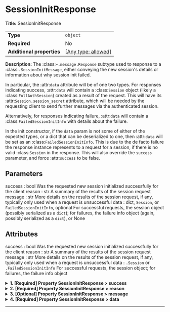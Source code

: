 # SessionInitResponse

**Title:** SessionInitResponse

|                           |                                                                           |
| ------------------------- | ------------------------------------------------------------------------- |
| **Type**                  | `object`                                                                  |
| **Required**              | No                                                                        |
| **Additional properties** | [[Any type: allowed]](# "Additional Properties of any type are allowed.") |

**Description:** The :class:`~.message.Response` subtype used to response to a :class:`.SessionInitMessage`, either
conveying the new session's details or information about why session init failed.

In particular, the :attr:`data` attribute will be of one two types.  For responses
indicating success, :attr:`data` will contain a :class:`Session` object (likely a :class:`FullAuthSession`) created
as a result of the request.  This will have its :attr:`Session.session_secret` attribute, which will be needed by
the requesting client to send further messages via the authenticated session.

Alternatively, for responses indicating failure, :attr:`data` will contain a :class:`FailedSessionInitInfo` with
details about the failure.

In the init constructor, if the ``data`` param is not some of either of the expected types, or a dict that can be
deserialized to one, then :attr:`data` will be set as an :class:`FailedSessionInitInfo`.  This is due to the
de facto failure the response instance represents to a request for a session, if there is no valid :class:`Session`
in the response.  This will also override the ``success`` parameter, and force :attr:`success` to be false.

Parameters
----------
success : bool
    Was the requested new session initialized successfully for the client
reason : str
    A summary of the results of the session request
message : str
    More details on the results of the session request, if any, typically only used when a request is unsuccessful
data : dict, `Session`, or `FailedSessionInitInfo`, optional
    For successful requests, the session object (possibly serialized as a ``dict``); for failures, the failure info
    object (again, possibly serialized as a ``dict``), or None

Attributes
----------
success : bool
    Was the requested new session initialized successfully for the client
reason : str
    A summary of the results of the session request
message : str
    More details on the results of the session request, if any, typically only used when a request is unsuccessful
data : `.Session` or `.FailedSessionInitInfo`
    For successful requests, the session object; for failures, the failure info object

<details>
<summary><strong> <a name="success"></a>1. [Required] Property SessionInitResponse > success</strong>  

</summary>
<blockquote>

**Title:** Success

|              |           |
| ------------ | --------- |
| **Type**     | `boolean` |
| **Required** | Yes       |

**Description:** Whether this indicates a successful result.

</blockquote>
</details>

<details>
<summary><strong> <a name="reason"></a>2. [Required] Property SessionInitResponse > reason</strong>  

</summary>
<blockquote>

**Title:** Reason

|              |          |
| ------------ | -------- |
| **Type**     | `string` |
| **Required** | Yes      |

**Description:** A very short, high-level summary of the result.

</blockquote>
</details>

<details>
<summary><strong> <a name="message"></a>3. [Optional] Property SessionInitResponse > message</strong>  

</summary>
<blockquote>

**Title:** Message

|              |          |
| ------------ | -------- |
| **Type**     | `string` |
| **Required** | No       |
| **Default**  | `""`     |

**Description:** An optional, more detailed explanation of the result, which by default is an empty string.

</blockquote>
</details>

<details>
<summary><strong> <a name="data"></a>4. [Required] Property SessionInitResponse > data</strong>  

</summary>
<blockquote>

**Title:** Data

|                           |                                                                           |
| ------------------------- | ------------------------------------------------------------------------- |
| **Type**                  | `combining`                                                               |
| **Required**              | Yes                                                                       |
| **Additional properties** | [[Any type: allowed]](# "Additional Properties of any type are allowed.") |

<blockquote>

| Any of(Option)                          |
| --------------------------------------- |
| [FullAuthSession](#data_anyOf_i0)       |
| [Session](#data_anyOf_i1)               |
| [FailedSessionInitInfo](#data_anyOf_i2) |

<blockquote>

### <a name="data_anyOf_i0"></a>4.1. Property `SessionInitResponse > data > anyOf > FullAuthSession`

|                           |                                                                           |
| ------------------------- | ------------------------------------------------------------------------- |
| **Type**                  | `object`                                                                  |
| **Required**              | No                                                                        |
| **Additional properties** | [[Any type: allowed]](# "Additional Properties of any type are allowed.") |
| **Defined in**            | #/definitions/FullAuthSession                                             |

**Description:** A bare-bones representation of a session between some compatible server and client, over which various requests may
be made, and potentially other communication may take place.

<details>
<summary><strong> <a name="data_anyOf_i0_session_id"></a>4.1.1. [Required] Property SessionInitResponse > data > anyOf > FullAuthSession > session_id</strong>  

</summary>
<blockquote>

**Title:** Session Id

|              |           |
| ------------ | --------- |
| **Type**     | `integer` |
| **Required** | Yes       |

**Description:** The unique identifier for this session.

</blockquote>
</details>

<details>
<summary><strong> <a name="data_anyOf_i0_session_secret"></a>4.1.2. [Optional] Property SessionInitResponse > data > anyOf > FullAuthSession > session_secret</strong>  

</summary>
<blockquote>

**Title:** Session Secret

|              |          |
| ------------ | -------- |
| **Type**     | `string` |
| **Required** | No       |

**Description:** The unique random secret for this session.

| Restrictions   |    |
| -------------- | -- |
| **Min length** | 64 |
| **Max length** | 64 |

</blockquote>
</details>

<details>
<summary><strong> <a name="data_anyOf_i0_created"></a>4.1.3. [Optional] Property SessionInitResponse > data > anyOf > FullAuthSession > created</strong>  

</summary>
<blockquote>

**Title:** Created

|              |             |
| ------------ | ----------- |
| **Type**     | `string`    |
| **Required** | No          |
| **Format**   | `date-time` |

**Description:** The date and time this session was created.

</blockquote>
</details>

<details>
<summary><strong> <a name="data_anyOf_i0_last_accessed"></a>4.1.4. [Optional] Property SessionInitResponse > data > anyOf > FullAuthSession > last_accessed</strong>  

</summary>
<blockquote>

**Title:** Last Accessed

|              |             |
| ------------ | ----------- |
| **Type**     | `string`    |
| **Required** | No          |
| **Format**   | `date-time` |

</blockquote>
</details>

<details>
<summary><strong> <a name="data_anyOf_i0_ip_address"></a>4.1.5. [Required] Property SessionInitResponse > data > anyOf > FullAuthSession > ip_address</strong>  

</summary>
<blockquote>

**Title:** Ip Address

|              |          |
| ------------ | -------- |
| **Type**     | `string` |
| **Required** | Yes      |

</blockquote>
</details>

<details>
<summary><strong> <a name="data_anyOf_i0_user"></a>4.1.6. [Optional] Property SessionInitResponse > data > anyOf > FullAuthSession > user</strong>  

</summary>
<blockquote>

**Title:** User

|              |             |
| ------------ | ----------- |
| **Type**     | `string`    |
| **Required** | No          |
| **Default**  | `"default"` |

</blockquote>
</details>

</blockquote>
<blockquote>

### <a name="data_anyOf_i1"></a>4.2. Property `SessionInitResponse > data > anyOf > Session`

|                           |                                                                           |
| ------------------------- | ------------------------------------------------------------------------- |
| **Type**                  | `object`                                                                  |
| **Required**              | No                                                                        |
| **Additional properties** | [[Any type: allowed]](# "Additional Properties of any type are allowed.") |
| **Defined in**            | #/definitions/Session                                                     |

**Description:** A bare-bones representation of a session between some compatible server and client, over which various requests may
be made, and potentially other communication may take place.

<details>
<summary><strong> <a name="data_anyOf_i1_session_id"></a>4.2.1. [Required] Property SessionInitResponse > data > anyOf > Session > session_id</strong>  

</summary>
<blockquote>

**Title:** Session Id

|              |           |
| ------------ | --------- |
| **Type**     | `integer` |
| **Required** | Yes       |

**Description:** The unique identifier for this session.

</blockquote>
</details>

<details>
<summary><strong> <a name="data_anyOf_i1_session_secret"></a>4.2.2. [Optional] Property SessionInitResponse > data > anyOf > Session > session_secret</strong>  

</summary>
<blockquote>

**Title:** Session Secret

|              |          |
| ------------ | -------- |
| **Type**     | `string` |
| **Required** | No       |

**Description:** The unique random secret for this session.

| Restrictions   |    |
| -------------- | -- |
| **Min length** | 64 |
| **Max length** | 64 |

</blockquote>
</details>

<details>
<summary><strong> <a name="data_anyOf_i1_created"></a>4.2.3. [Optional] Property SessionInitResponse > data > anyOf > Session > created</strong>  

</summary>
<blockquote>

**Title:** Created

|              |             |
| ------------ | ----------- |
| **Type**     | `string`    |
| **Required** | No          |
| **Format**   | `date-time` |

**Description:** The date and time this session was created.

</blockquote>
</details>

<details>
<summary><strong> <a name="data_anyOf_i1_last_accessed"></a>4.2.4. [Optional] Property SessionInitResponse > data > anyOf > Session > last_accessed</strong>  

</summary>
<blockquote>

**Title:** Last Accessed

|              |             |
| ------------ | ----------- |
| **Type**     | `string`    |
| **Required** | No          |
| **Format**   | `date-time` |

</blockquote>
</details>

</blockquote>
<blockquote>

### <a name="data_anyOf_i2"></a>4.3. Property `SessionInitResponse > data > anyOf > FailedSessionInitInfo`

|                           |                                                                           |
| ------------------------- | ------------------------------------------------------------------------- |
| **Type**                  | `object`                                                                  |
| **Required**              | No                                                                        |
| **Additional properties** | [[Any type: allowed]](# "Additional Properties of any type are allowed.") |
| **Defined in**            | #/definitions/FailedSessionInitInfo                                       |

**Description:** A :class:`~.serializeable.Serializable` type for representing details on why a :class:`SessionInitMessage` didn't
successfully init a session.

<details>
<summary><strong> <a name="data_anyOf_i2_user"></a>4.3.1. [Required] Property SessionInitResponse > data > anyOf > FailedSessionInitInfo > user</strong>  

</summary>
<blockquote>

**Title:** User

|              |          |
| ------------ | -------- |
| **Type**     | `string` |
| **Required** | Yes      |

</blockquote>
</details>

<details>
<summary><strong> <a name="data_anyOf_i2_reason"></a>4.3.2. [Optional] Property SessionInitResponse > data > anyOf > FailedSessionInitInfo > reason</strong>  

</summary>
<blockquote>

|                |                    |
| -------------- | ------------------ |
| **Type**       | `enum (of string)` |
| **Required**   | No                 |
| **Default**    | `-1`               |
| **Defined in** |                    |

**Description:** An enumeration.

Must be one of:
* "AUTHENTICATION_SYS_FAIL"
* "AUTHENTICATION_DENIED"
* "USER_NOT_AUTHORIZED"
* "AUTH_ATTEMPT_TIMEOUT"
* "REQUEST_TIMED_OUT"
* "SESSION_DETAILS_MISSING"
* "SESSION_MANAGER_FAIL"
* "OTHER"
* "UNKNOWN"

</blockquote>
</details>

<details>
<summary><strong> <a name="data_anyOf_i2_fail_time"></a>4.3.3. [Optional] Property SessionInitResponse > data > anyOf > FailedSessionInitInfo > fail_time</strong>  

</summary>
<blockquote>

**Title:** Fail Time

|              |             |
| ------------ | ----------- |
| **Type**     | `string`    |
| **Required** | No          |
| **Format**   | `date-time` |

</blockquote>
</details>

<details>
<summary><strong> <a name="data_anyOf_i2_details"></a>4.3.4. [Optional] Property SessionInitResponse > data > anyOf > FailedSessionInitInfo > details</strong>  

</summary>
<blockquote>

**Title:** Details

|              |          |
| ------------ | -------- |
| **Type**     | `string` |
| **Required** | No       |

</blockquote>
</details>

</blockquote>

</blockquote>

</blockquote>
</details>

----------------------------------------------------------------------------------------------------------------------------
